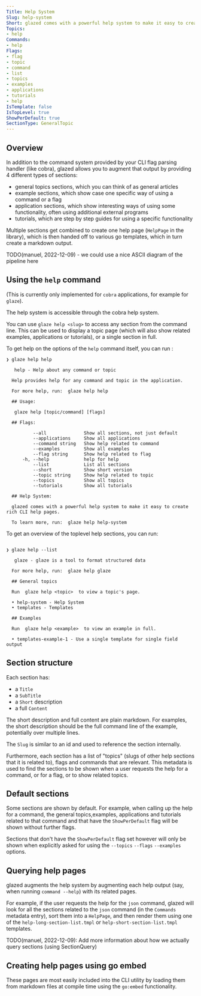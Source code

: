 ```yaml
---
Title: Help System
Slug: help-system
Short: glazed comes with a powerful help system to make it easy to create rich CLI help pages.
Topics:
- help
Commands:
- help
Flags:
- flag
- topic
- command
- list
- topics
- examples
- applications
- tutorials
- help
IsTemplate: false
IsTopLevel: true
ShowPerDefault: true
SectionType: GeneralTopic
---
```


## Overview

In addition to the command system provided by your CLI flag parsing handler
(like cobra), glazed allows you to augment that output by providing 4 different
types of sections:

- general topics sections, which you can think of as general articles
- example sections, which show case one specific way of using a command or a flag
- application sections, which show interesting ways of using some functionality, often using additional external programs
- tutorials, which are step by step guides for using a specific functionality

Multiple sections get combined to create one help page (`HelpPage` in the
library), which is then handed off to various go templates, which in turn create 
a markdown output.

TODO(manuel, 2022-12-09) - we could use a nice ASCII diagram of the pipeline here

## Using the `help` command

(This is currently only implemented for `cobra` applications, for example for `glaze`).

The help system is accessible through the cobra help system.

You can use `glaze help <slug>` to access any section from the command line.
This can be used to display a topic page (which will also show related examples,
applications or tutorials), or a single section in full.

To get help on the options of the `help` command itself, you can run :

``` 
❯ glaze help help

   help - Help about any command or topic                                                              
                                                                                                       
  Help provides help for any command and topic in the application.                                     
                                                                                                       
  For more help, run:  glaze help help                                                                 
                                                                                                       
  ## Usage:                                                                                            
                                                                                                       
   glaze help [topic/command] [flags]                                                                  
                                                                                                       
  ## Flags:                                                                                            
                                                                                                       
          --all              Show all sections, not just default                                       
          --applications     Show all applications                                                     
          --command string   Show help related to command                                              
          --examples         Show all examples                                                         
          --flag string      Show help related to flag                                                 
      -h, --help             help for help                                                             
          --list             List all sections                                                         
          --short            Show short version                                                        
          --topic string     Show help related to topic                                                
          --topics           Show all topics                                                           
          --tutorials        Show all tutorials                                                        
                                                                                                       
  ## Help System:                                                                                      
                                                                                                       
  glazed comes with a powerful help system to make it easy to create rich CLI help pages.              
                                                                                                       
  To learn more, run:  glaze help help-system                                                          

```

To get an overview of the toplevel help sections, you can run:
```

❯ glaze help --list

   glaze - glaze is a tool to format structured data                                                   
                                                                                                       
  For more help, run:  glaze help glaze                                                                
                                                                                                       
  ## General topics                                                                                    
                                                                                                       
  Run  glaze help <topic>  to view a topic's page.                                                     
                                                                                                       
  • help-system - Help System                                                                          
  • templates - Templates                                                                              
                                                                                                       
  ## Examples                                                                                          
                                                                                                       
  Run  glaze help <example>  to view an example in full.                                               
                                                                                                       
  • templates-example-1 - Use a single template for single field output                                

```

## Section structure

Each section has:
- a `Title`
- a `SubTitle`
- a `Short` description 
- a full `Content`

The short description and full content are plain markdown.
For examples, the short description should be the full command line of the example,
potentially over multiple lines.

The `Slug` is similar to an id and used to reference the section internally.

Furthermore, each section has a list of "topics" (slugs of other help sections
that it is related to), flags and commands that are relevant.
This metadata is used to find the sections to be shown when a user
requests the help for a command, or for a flag, or to show related topics.

## Default sections

Some sections are shown by default. For example, when calling up the help for a command,
the general topics,examples, applications and tutorials related to that command and that
have the `ShowPerDefault` flag will be shown without further flags.

Sections that don't have the `ShowPerDefault` flag set however will only be shown when
explicitly asked for using the `--topics` `--flags` `--examples` options.

## Querying help pages

glazed augments the help system by augmenting each help output (say, when 
running `command --help`) with its related pages.

For example, if the user requests the help for the `json` command,
glazed will look for all the sections related to the `json` command (in the `Commands` 
metadata entry), sort them into a `HelpPage`, and then render them using
one of the `help-long-section-list.tmpl` or `help-short-section-list.tmpl` templates.

TODO(manuel, 2022-12-09): Add more information about how we actually query sections (using SectionQuery)

## Creating help pages using go embed

These pages are most easily included into the CLI utility by loading them
from markdown files at compile time using the `go:embed` functionality.
